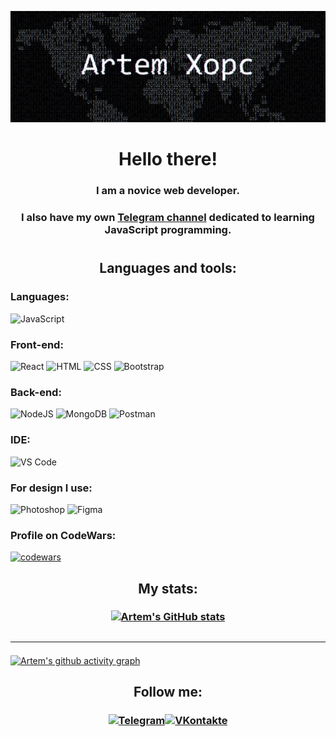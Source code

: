 [![Header](https://github.com/artem-xopc/artem-xopc/blob/main/assets/1.png)](https://www.youtube.com/@artem_xopc)
### <h1 align="center">Hello there!</h1>

### <p align="center">I am a novice web developer.</p> 
### <p align="center">I also have my own <a href="https://t.me/log_of_proger">Telegram channel</a> dedicated to learning JavaScript programming.</p> 

#

## <strong><p  align="center">Languages and tools:</p></strong>

### Languages:
![JavaScript](https://img.shields.io/badge/JavaScript-000??style=for-the-badge&logo=JavaScript)

### Front-end:
![React](https://img.shields.io/badge/React-000??style=for-the-badge&logo=React)
![HTML](https://img.shields.io/badge/HTML-000??style=for-the-badge&logo=html5)
![CSS](https://img.shields.io/badge/CSS-000??style=for-the-badge&logo=CSS3)
![Bootstrap](https://img.shields.io/badge/Bootstrap-000??style=for-the-badge&logo=Bootstrap)

### Back-end:
![NodeJS](https://img.shields.io/badge/Node.JS-000??style=for-the-badge&logo=Node.JS)
![MongoDB](https://img.shields.io/badge/MongoDB-000??style=for-the-badge&logo=MongoDB)
![Postman](https://img.shields.io/badge/Postman-000??style=for-the-badge&logo=Postman)

### IDE:
![VS Code](https://img.shields.io/badge/Visual_Studio_Code-000??style=for-the-badge&logo=visual-studio-code&logoColor=blue)
<!-- ![PyCharm](https://img.shields.io/badge/PyCharm-000??style=for-the-badge&logo=PyCharm&logoColor=gold) -->

### For design I use:
![Photoshop](https://img.shields.io/badge/Photoshop-000??style=for-the-badge&logo=Photoshop)
![Figma](https://img.shields.io/badge/Figma-000??style=for-the-badge&logo=Figma)

### Profile on CodeWars:
[![codewars](https://www.codewars.com/users/artem_xopc/badges/micro)](https://www.codewars.com/users/artem_xopc)

## <p align="center"><strong>My stats:</strong></p>
### <div align="center">[![Artem's GitHub stats](https://github-readme-stats.vercel.app/api?username=artem-xopc&show_icons=true&theme=merko)](https://github.com/anuraghazra/github-readme-stats)</div>
## <hr>
[![Artem's github activity graph](https://github-readme-activity-graph.cyclic.app/graph?username=artem-xopc&theme=github-compact)](https://github.com/ashutosh00710/github-readme-activity-graph)


## <div align="center"> Follow me:</div>
### <div align="center"> [![Telegram](https://img.shields.io/badge/Telegram-000??style=for-the-badge&logo=Telegram&logoColor=green)](https://t.me/artem_xopc)[![VKontakte](https://img.shields.io/badge/ВКонтакте-000??style=for-the-badge&logo=VK&logoColor=09b6ee)](https://vk.com/artem_xopc)
